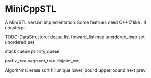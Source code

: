 # MiniCppSTL

A Mini STL version implementation. 
Some featrues need C++17 like : if constexpr


TODO: 
DataStructure:
  deque
  list
  forward_list
  map
  unordered_map
  set
  unordered_set

  stack
  queue
  priority_queue

  prefix_tree
  segment_tree
  disjoint_set
  

Algorithms:
  erase
  sort
  fill
  unique
  lower_bound
  upper_bound
  next
  prev

  
